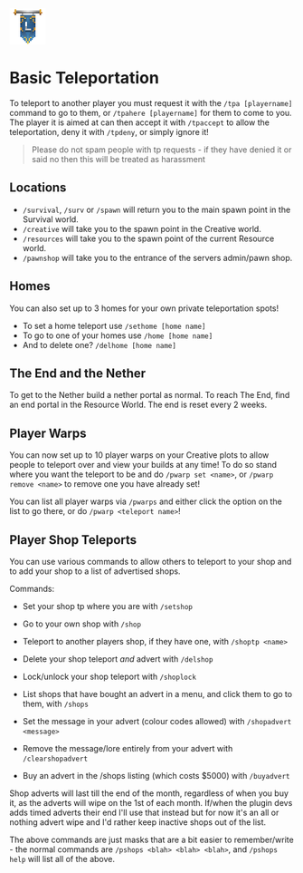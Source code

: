 ![ribbon](images/L-ribbon.png) 

# Basic Teleportation

To teleport to another player you must request it with the `/tpa [playername]` command to go to them, or `/tpahere [playername]` for them to come to you.
The player it is aimed at can then accept it with `/tpaccept` to allow the teleportation, deny it with `/tpdeny`, or simply ignore it!
>Please do not spam people with tp requests - if they have denied it or said no then this will be treated as harassment

## Locations

- `/survival`, `/surv` or `/spawn` will return you to the main spawn point in the Survival world.
- `/creative` will take you to the spawn point in the Creative world.
- `/resources` will take you to the spawn point of the current Resource world.
- `/pawnshop` will take you to the entrance of the servers admin/pawn shop.

## Homes
You can also set up to 3 homes for your own private teleportation spots!
- To set a home teleport use `/sethome [home name]`
- To go to one of your homes use `/home [home name]`
- And to delete one? `/delhome [home name]`

## The End and the Nether

To get to the Nether build a nether portal as normal.
To reach The End, find an end portal in the Resource World. The end is reset every 2 weeks.

## Player Warps

You can now set up to 10 player warps on your Creative plots to allow people to teleport over and view your builds at any time!
To do so stand where you want the teleport to be and do `/pwarp set <name>`, or `/pwarp remove <name>` to remove one you have already set!

You can list all player warps via `/pwarps` and either click the option on the list to go there, or do `/pwarp <teleport name>`!

## Player Shop Teleports

You can use various commands to allow others to teleport to your shop and to add your shop to a list of advertised shops.

Commands:
- Set your shop tp where you are with `/setshop`
- Go to your own shop with `/shop`
- Teleport to another players shop, if they have one, with `/shoptp <name>`
- Delete your shop teleport *and* advert with `/delshop`
- Lock/unlock your shop teleport with `/shoplock`

- List shops that have bought an advert in a menu, and click them to go to them, with `/shops`
- Set the message in your advert (colour codes allowed) with `/shopadvert <message>`
- Remove the message/lore entirely from your advert with `/clearshopadvert`
- Buy an advert in the /shops listing (which costs $5000) with `/buyadvert`

Shop adverts will last till the end of the month, regardless of when you buy it, as the adverts will wipe on the 1st of each month. If/when the plugin devs adds timed adverts their end I'll use that instead but for now it's an all or nothing advert wipe and I'd rather keep inactive shops out of the list.


The above commands are just masks that are a bit easier to remember/write - the normal commands are `/pshops <blah> <blah> <blah>`, and `/pshops help` will list all of the above.
